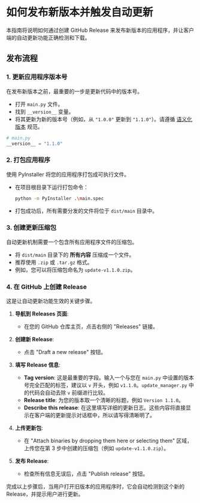 # 如何发布新版本并触发自动更新

本指南将说明如何通过创建 GitHub Release 来发布新版本的应用程序，并让客户端的自动更新功能正确检测和下载。

## 发布流程

### 1. 更新应用程序版本号

在发布新版本之前，最重要的一步是更新代码中的版本号。

-   打开 `main.py` 文件。
-   找到 `__version__` 变量。
-   将其更新为新的版本号（例如，从 `"1.0.0"` 更新到 `"1.1.0"`）。请遵循 [语义化版本](https://semver.org/lang/zh-CN/) 规范。

```python
# main.py
__version__ = "1.1.0" 
```

### 2. 打包应用程序

使用 PyInstaller 将您的应用程序打包成可执行文件。

-   在项目根目录下运行打包命令：
    ```bash
    python -m PyInstaller .\main.spec
    ```
-   打包成功后，所有需要分发的文件将位于 `dist/main` 目录中。

### 3. 创建更新压缩包

自动更新机制需要一个包含所有应用程序文件的压缩包。

-   将 `dist/main` 目录下的 **所有内容** 压缩成一个文件。
-   推荐使用 `.zip` 或 `.tar.gz` 格式。
-   例如，您可以将压缩包命名为 `update-v1.1.0.zip`。

### 4. 在 GitHub 上创建 Release

这是让自动更新功能生效的关键步骤。

1.  **导航到 Releases 页面**:
    -   在您的 GitHub 仓库主页，点击右侧的 "Releases" 链接。

2.  **创建新 Release**:
    -   点击 "Draft a new release" 按钮。

3.  **填写 Release 信息**:
    -   **Tag version**: 这是最重要的字段。输入一个与您在 `main.py` 中设置的版本号完全匹配的标签，建议以 `v` 开头，例如 `v1.1.0`。`update_manager.py` 中的代码会自动去除 `v` 前缀进行比较。
    -   **Release title**: 为您的版本取一个清晰的标题，例如 `Version 1.1.0`。
    -   **Describe this release**: 在这里填写详细的更新日志。这些内容将直接显示在客户端的更新提示对话框中，所以请写得清晰明了。

4.  **上传更新包**:
    -   在 "Attach binaries by dropping them here or selecting them" 区域，上传您在第 3 步中创建的压缩包（例如 `update-v1.1.0.zip`）。

5.  **发布 Release**:
    -   检查所有信息无误后，点击 "Publish release" 按钮。

完成以上步骤后，当用户打开旧版本的应用程序时，它会自动检测到这个新的 Release，并提示用户进行更新。